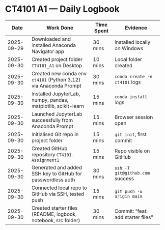 # CT4101 A1 — Daily Logbook

| Date       | Work Done                                                       | Time Spent | Evidence                         |
|------------|-----------------------------------------------------------------|------------|---------------------------------|
| 2025-09-29 | Downloaded and installed Anaconda Navigator app                 | 30 mins    | Installed locally on Windows    |
| 2025-09-30 | Created project folder `CT4101_A1` on Desktop                   | 10 mins    | Local folder created            |
| 2025-09-30 | Created new conda env `ct4101` (Python 3.12) via Anaconda Prompt| 30 mins    | `conda create -n ct4101` logs   |
| 2025-09-30 | Installed JupyterLab, numpy, pandas, matplotlib, scikit-learn   | 15 mins    | `conda install` logs            |
| 2025-09-30 | Launched JupyterLab successfully from Anaconda Prompt           | 15 mins    | Browser session open            |
| 2025-09-30 | Initialised Git repo in project folder                          | 15 mins    | `git init`, first commit        |
| 2025-09-30 | Created GitHub repository `CT4101-Assignment1`                  | 15 mins    | Repo visible on GitHub          |
| 2025-09-30 | Generated and added SSH key to GitHub for passwordless auth     | 30 mins    | `ssh -T git@github.com` success |
| 2025-09-30 | Connected local repo to GitHub via SSH, tested push             | 15 mins    | `git push -u origin main`       |
| 2025-09-30 | Created starter files (README, logbook, notebook, src folder)   | 30 mins    | Commit: “feat: add starter files”|
